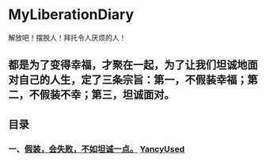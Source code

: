 # MyLiberationDiary
解放吧！摆脱人！拜托令人厌烦的人！
## 都是为了变得幸福，才聚在一起，为了让我们坦诚地面对自己的人生，定了三条宗旨：第一，不假装幸福；第二，不假装不幸；第三，坦诚面对。
## 目录
### 一、[假装，会失败，不如坦诚一点。](https://github.com/YancyUsed/MyLiberationDiary/blob/main/%E7%9B%AE%E5%BD%95/%E5%81%87%E8%A3%85%EF%BC%8C%E4%BC%9A%E5%A4%B1%E8%B4%A5%EF%BC%8C%E4%B8%8D%E5%A6%82%E5%9D%A6%E8%AF%9A%E4%B8%80%E7%82%B9.md)   [YancyUsed](https://github.com/YancyUsed)

